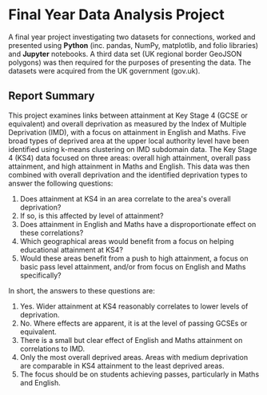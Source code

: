 # Final Year Data Analysis Project

A final year project investigating two datasets for connections, worked and presented using **Python** (inc. pandas, NumPy, matplotlib, and folio libraries) and **Jupyter** notebooks. A third data set (UK regional border GeoJSON polygons) was then required for the purposes of presenting the data. The datasets were acquired from the UK government (gov.uk).


## Report Summary

This project examines links between attainment at Key Stage 4 (GCSE or equivalent) and overall deprivation as measured by the Index of Multiple Deprivation (IMD), with a focus on attainment in English and Maths.  Five broad types of deprived area at the upper local authority level have been identified using k-means clustering on IMD subdomain data.  The Key Stage 4 (KS4) data focused on three areas: overall high attainment, overall pass attainment, and high attainment in Maths and English.  This data was then combined with overall deprivation and the identified deprivation types to answer the following questions:

1. Does attainment at KS4 in an area correlate to the area's overall deprivation?
2. If so, is this affected by level of attainment?
3. Does attainment in English and Maths have a disproportionate effect on these correlations?
4. Which geographical areas would benefit from a focus on helping educational attainment at KS4?
5. Would these areas benefit from a push to high attainment, a focus on basic pass level attainment, and/or from focus on English and Maths specifically?

In short, the answers to these questions are:

1. Yes. Wider attainment at KS4 reasonably correlates to lower levels of deprivation.
2. No. Where effects are apparent, it is at the level of passing GCSEs or equivalent. 
3. There is a small but clear effect of English and Maths attainment on correlations to IMD.
4. Only the most overall deprived areas.  Areas with medium deprivation are comparable in KS4 attainment to the least deprived areas.
5. The focus should be on students achieving passes, particularly in Maths and English.
